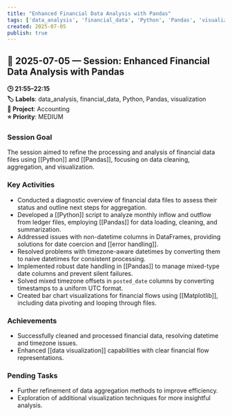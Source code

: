```yaml
---
title: "Enhanced Financial Data Analysis with Pandas"
tags: ['data_analysis', 'financial_data', 'Python', 'Pandas', 'visualization']
created: 2025-07-05
publish: true
---
```


## 📅 2025-07-05 — Session: Enhanced Financial Data Analysis with Pandas

**🕒 21:55–22:15**  
**🏷️ Labels**: data_analysis, financial_data, Python, Pandas, visualization  
**📂 Project**: Accounting  
**⭐ Priority**: MEDIUM  


### Session Goal
The session aimed to refine the processing and analysis of financial data files using [[Python]] and [[Pandas]], focusing on data cleaning, aggregation, and visualization.

### Key Activities
- Conducted a diagnostic overview of financial data files to assess their status and outline next steps for aggregation.
- Developed a [[Python]] script to analyze monthly inflow and outflow from ledger files, employing [[Pandas]] for data loading, cleaning, and summarization.
- Addressed issues with non-datetime columns in DataFrames, providing solutions for date coercion and [[error handling]].
- Resolved problems with timezone-aware datetimes by converting them to naive datetimes for consistent processing.
- Implemented robust date handling in [[Pandas]] to manage mixed-type date columns and prevent silent failures.
- Solved mixed timezone offsets in `posted_date` columns by converting timestamps to a uniform UTC format.
- Created bar chart visualizations for financial flows using [[Matplotlib]], including data pivoting and looping through files.

### Achievements
- Successfully cleaned and processed financial data, resolving datetime and timezone issues.
- Enhanced [[data visualization]] capabilities with clear financial flow representations.

### Pending Tasks
- Further refinement of data aggregation methods to improve efficiency.
- Exploration of additional visualization techniques for more insightful analysis.
